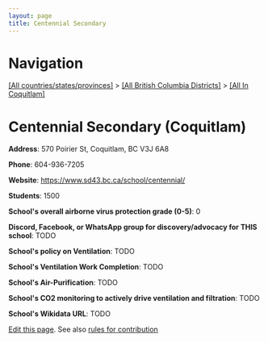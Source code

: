 ```yaml
---
layout: page
title: Centennial Secondary
---
```

# Navigation

[[All countries/states/provinces]](../../..) > [[All British Columbia Districts]](../..) > [[All In Coquitlam]](..)

# Centennial Secondary (Coquitlam)

**Address**: 570 Poirier St, Coquitlam, BC V3J 6A8

**Phone**: 604-936-7205

**Website**: <https://www.sd43.bc.ca/school/centennial/>

**Students**: 1500

**School's overall airborne virus protection grade (0-5)**: 0

**Discord, Facebook, or WhatsApp group for discovery/advocacy for THIS school**: TODO

**School's policy on Ventilation**: TODO

**School's Ventilation Work Completion**: TODO

**School's Air-Purification**: TODO

**School's CO2 monitoring to actively drive ventilation and filtration**: TODO

**School's Wikidata URL**: TODO


[Edit this page](https://github.com/ventilate-schools/BC/edit/main/./Coquitlam/Centennial_Secondary.md). See also [rules for contribution](../../../contribution-rules/)